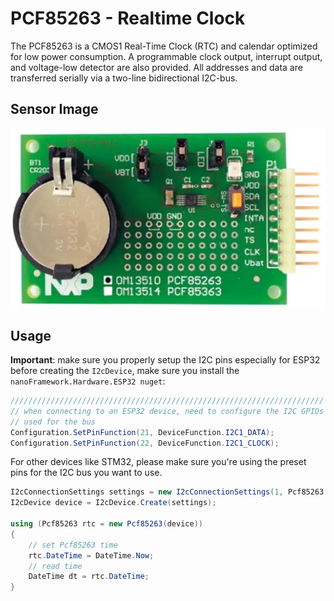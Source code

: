# PCF85263 - Realtime Clock

The PCF85263 is a CMOS1 Real-Time Clock (RTC) and calendar optimized for low power consumption. A  programmable clock output, interrupt output, and voltage-low detector are also provided. All addresses and data are transferred serially via a two-line bidirectional I2C-bus.

## Sensor Image

![sensor](sensor.jpg)

## Usage

**Important**: make sure you properly setup the I2C pins especially for ESP32 before creating the `I2cDevice`, make sure you install the `nanoFramework.Hardware.ESP32 nuget`:

```csharp
//////////////////////////////////////////////////////////////////////
// when connecting to an ESP32 device, need to configure the I2C GPIOs
// used for the bus
Configuration.SetPinFunction(21, DeviceFunction.I2C1_DATA);
Configuration.SetPinFunction(22, DeviceFunction.I2C1_CLOCK);
```

For other devices like STM32, please make sure you're using the preset pins for the I2C bus you want to use.

```csharp
I2cConnectionSettings settings = new I2cConnectionSettings(1, Pcf85263.DefaultI2cAddress);
I2cDevice device = I2cDevice.Create(settings);

using (Pcf85263 rtc = new Pcf85263(device))
{
    // set Pcf85263 time
    rtc.DateTime = DateTime.Now;
    // read time
    DateTime dt = rtc.DateTime;
}
```
